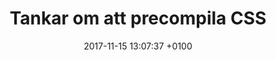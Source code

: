 ---
layout: post
title:  "Tankar om att precompila CSS"
date:   2017-11-15 13:07:37 +0100
categories: jekyll update
permalink: :date/:title
---